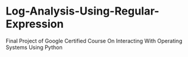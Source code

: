 # Log-Analysis-Using-Regular-Expression
Final Project of Google Certified Course On Interacting With Operating Systems Using Python
